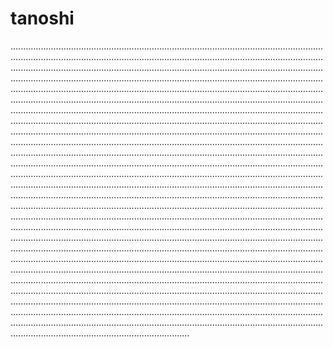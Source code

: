 # tanoshi
...........................................................................................................................................................................................................................................................................................................................................................................................................................................................................................................................................................................................................................................................................................................................................................................................................................................................................................................................................................................................................................................................................................................................................................................................................................................................................................................................................................................................................................................................................................................................................................................................................................................................................................................................................................................................................................................................................................................................................................................................................................................................................................................................................................................................................................................................................................................................................................................................................................................................................................................................................................................................................................................................................................................................................................................................................................................................................................................................................................................................................................................................................................................................................................................................................................................................................................................................................................................................................................................................................................................................................................